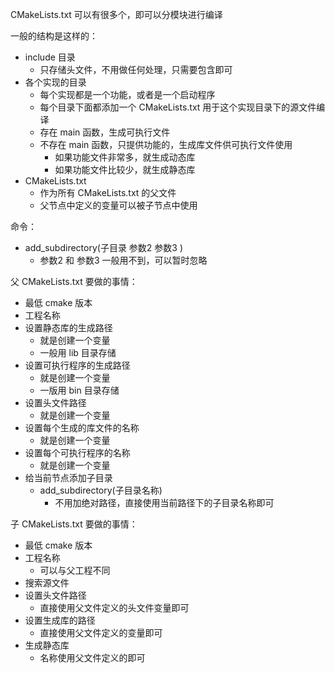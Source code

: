 CMakeLists.txt 可以有很多个，即可以分模块进行编译

一般的结构是这样的：
- include 目录
	- 只存储头文件，不用做任何处理，只需要包含即可
- 各个实现的目录
	- 每个实现都是一个功能，或者是一个启动程序
	- 每个目录下面都添加一个 CMakeLists.txt 用于这个实现目录下的源文件编译
	- 存在 main 函数，生成可执行文件
	- 不存在 main 函数，只提供功能的，生成库文件供可执行文件使用
		- 如果功能文件非常多，就生成动态库
		- 如果功能文件比较少，就生成静态库
- CMakeLists.txt
	- 作为所有 CMakeLists.txt 的父文件
	- 父节点中定义的变量可以被子节点中使用

命令：
- add_subdirectory(子目录 参数2 参数3 )
	- 参数2 和 参数3 一般用不到，可以暂时忽略

父 CMakeLists.txt 要做的事情：
- 最低 cmake 版本
- 工程名称
- 设置静态库的生成路径
	- 就是创建一个变量
	- 一般用 lib 目录存储
- 设置可执行程序的生成路径	
	- 就是创建一个变量
	- 一版用 bin 目录存储
- 设置头文件路径
	- 就是创建一个变量
- 设置每个生成的库文件的名称
	- 就是创建一个变量
- 设置每个可执行程序的名称
	- 就是创建一个变量
- 给当前节点添加子目录
	- add_subdirectory(子目录名称)
		- 不用加绝对路径，直接使用当前路径下的子目录名称即可

子 CMakeLists.txt 要做的事情：
- 最低 cmake 版本
- 工程名称
	- 可以与父工程不同
- 搜索源文件
- 设置头文件路径
	- 直接使用父文件定义的头文件变量即可
- 设置生成库的路径
	- 直接使用父文件定义的变量即可
- 生成静态库
	- 名称使用父文件定义的即可